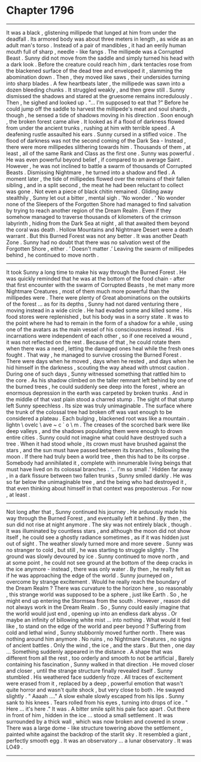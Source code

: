 
# Chapter 1796


---

It was a black , glistening millipede that lunged at him from under the deadfall . Its armored body was about three meters in length , as wide as an adult man's torso . Instead of a pair of mandibles , it had an eerily human mouth full of sharp , needle - like fangs .
The millipede was a Corrupted Beast .
Sunny did not move from the saddle and simply turned his head with a dark look . Before the creature could reach him , dark tentacles rose from the blackened surface of the dead tree and enveloped it , slamming the abomination down . Then , they moved like saws , their undersides turning into sharp blades .
A few heartbeats later , the millipede was sawn into a dozen bleeding chunks . It struggled weakly , and then grew still .
Sunny dismissed the shadows and stared at the gruesome remains incredulously . Then , he sighed and looked up .
"... I'm supposed to eat that ?"
Before he could jump off the saddle to harvest the millipede's meat and soul shards , though , he sensed a tide of shadows moving in his direction .
Soon enough , the broken forest came alive . It looked as if a flood of darkness flowed from under the ancient trunks , rushing at him with terrible speed . A deafening rustle assaulted his ears .
Sunny cursed in a stifled voice .
The flood of darkness was not the second coming of the Dark Sea - Instead , there were more millipedes slithering towards him . Thousands of them , at least , all of the same Rank and Class as the first one .
Sunny was powerful . He was even powerful beyond belief , if compared to an average Saint . However , he was not inclined to battle a swarm of thousands of Corrupted Beasts .
Dismissing Nightmare , he turned into a shadow and fled . A moment later , the tide of millipedes flowed over the remains of their fallen sibling , and in a split second , the meat he had been reluctant to collect was gone . Not even a piece of black chitin remained .
Gliding away stealthily , Sunny let out a bitter , mental sigh .
'No wonder . '
No wonder none of the Sleepers of the Forgotten Shore had managed to find salvation by trying to reach another region of the Dream Realm . Even if they somehow managed to traverse thousands of kilometers of the crimson labyrinth , hiding from the Dark Sea at night , all that awaited them beyond the coral was death .
Hollow Mountains and Nightmare Desert were a death warrant . But this Burned Forest was not any better . It was another Death Zone .
Sunny had no doubt that there was no salvation west of the Forgotten Shore , either .
‘ Doesn't matter .’
Leaving the swarm of millipedes behind , he continued to move north .
***
It took Sunny a long time to make his way through the Burned Forest . He was quickly reminded that he was at the bottom of the food chain - after that first encounter with the swarm of Corrupted Beasts , he met many more Nightmare Creatures , most of them much more powerful than the millipedes were .
There were plenty of Great abominations on the outskirts of the forest ... as for its depths , Sunny had not dared venturing there , moving instead in a wide circle .
He had evaded some and killed some . His food stores were replenished , but his body was in a sorry state . It was to the point where he had to remain in the form of a shadow for a while , using one of the avatars as the main vessel of his consciousness instead .
His incarnations were independent of each other , so if one received a wound , it was not reflected on the rest . Because of that , he could rotate them when there was a need , letting the damaged ones heal while the fresh ones fought .
That way , he managed to survive crossing the Burned Forest .
There were days when he moved , days when he rested , and days when he hid himself in the darkness , scouting the way ahead with utmost caution .
During one of such days , Sunny witnessed something that rattled him to the core .
As his shadow climbed on the taller remnant left behind by one of the burned trees , he could suddenly see deep into the forest , where an enormous depression in the earth was carpeted by broken trunks .
And in the middle of that vast plain stood a charred stump .
The sight of that stump left Sunny speechless .
Its size was truly unimaginable . The surface where the trunk of the colossal tree had broken off was vast enough to be considered a plateau . Each bulging , blackened root was like a mountain . lіghtn \ оvеlс \ аvе ~ c ` о \ m . The creases of the scorched bark were like deep valleys , and the shadows populating them were enough to drown entire cities .
Sunny could not imagine what could have destroyed such a tree . When it had stood whole , its crown must have brushed against the stars , and the sun must have passed between its branches , following the moon .
If there had truly been a world tree , then this had to be its corpse .
Somebody had annihilated it , complete with innumerable living beings that must have lived on its colossal branches .
‘... I'm so small .’
Hidden far away , in a dark fissure between two fallen trunks , Sunny smiled darkly .
He was so far below the unimaginable tree , and the being who had destroyed it , that even thinking
about himself in that context was preposterous .
For now , at least .
***
Not long after that , Sunny continued his journey . He arduously made his way through the Burned Forest , and eventually left it behind .
By then , the sun did not rise at night anymore .
The sky was not entirely black , though . It was illuminated by countless stars , and although the moon did not show itself , he could see a ghostly radiance sometimes , as if it was hidden just out of sight .
The weather slowly turned more and more severe . Sunny was no stranger to cold , but still , he was starting to struggle slightly .
The ground was slowly devoured by ice . Sunny continued to move north , and at some point , he could not see ground at the bottom of the deep cracks in the ice anymore - instead , there was only water .
By then , he really felt as if he was approaching the edge of the world .
Sunny journeyed on , overcome by strange excitement .
Would he really reach the boundary of the Dream Realm ? There was curvature to the horizon here , so reasonably , this strange world was supposed to be a sphere , just like Earth . So , he might end up entering the Stormsea from the south .
However , reason did not always work in the Dream Realm . So , Sunny could easily imagine that the world would just end , opening up into an endless dark abyss . Or maybe an infinity of billowing white mist ... into nothing .
What would it feel like , to stand on the edge of the world and peer beyond ?
Suffering from cold and lethal wind , Sunny stubbornly moved further north .
There was nothing around him anymore . No ruins , no Nightmare Creatures , no signs of ancient battles . Only the wind , the ice , and the stars .
But then , one day ...
Something suddenly appeared in the distance . A shape that was different from all the rest , too orderly and smooth to not be artificial ,
Barely containing his fascination , Sunny walked in that direction .
He moved closer and closer , until the strange structure finally revealed itself .
Sunny stumbled .
His weathered face suddenly froze . All traces of excitement were erased from it , replaced by a deep , powerful emotion that wasn't quite horror and wasn't quite shock , but very close to both .
He swayed slightly .
" Aaaah ...."
A slow exhale slowly escaped from his lips .
Sunny sank to his knees .
Tears rolled from his eyes , turning into drops of ice .
" Here ... it's here ."
It was .
A bitter smile split his pale face apart .
Out there in front of him , hidden in the ice ... stood a small settlement . It was surrounded by a thick wall , which was now broken and covered in snow .
There was a large dome - like structure towering above the settlement , painted white against the backdrop of the starlit sky . It resembled a giant , perfectly smooth egg .
It was an observatory ... a lunar observatory .
It was LO49 .

---


